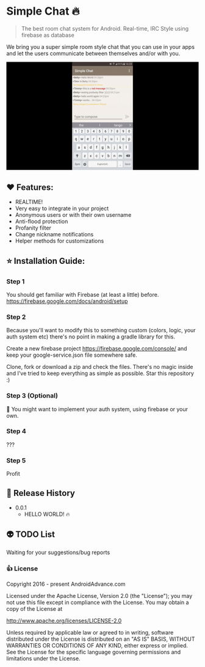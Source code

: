 # Simple Chat :fire:
> The best room chat system for Android. Real-time, IRC Style using firebase as database

We bring you a super simple room style chat that you can use in your apps and let the users communicate between themselves and/or with you.

![alt text](https://github.com/AndreiD/SimpleChat/blob/master/simple_chat_gif.gif "How the app looks 1")

## :heart: Features:

* REALTIME! 
* Very easy to integrate in your project 
* Anonymous users or with their own username 
* Anti-flood protection 
* Profanity filter 
* Change nickname notifications 
* Helper methods for customizations  

## :star: Installation Guide:

### Step 1
You should get familiar with Firebase (at least a little) before.
https://firebase.google.com/docs/android/setup

### Step 2
Because you'll want to modify this to something custom (colors, logic, your auth system etc) there's no point in making a gradle library for this. 

Create a new firebase project https://firebase.google.com/console/ and keep your google-service.json file somewhere safe.


Clone, fork or download a zip and check the files. 
There's no magic inside and I've tried to keep everything as simple as possible.
Star this repository :)

### Step 3 (Optional) 
:cop: You might want to implement your auth system, using firebase or your own.

### Step 4 
???

### Step 5
Profit

## :speech_balloon: Release History

* 0.0.1
    * HELLO WORLD! :fire:

## :alien: TODO List
Waiting for your suggestions/bug reports

### :+1: License 

Copyright 2016 - present AndroidAdvance.com

Licensed under the Apache License, Version 2.0 (the "License");
you may not use this file except in compliance with the License.
You may obtain a copy of the License at

   http://www.apache.org/licenses/LICENSE-2.0

Unless required by applicable law or agreed to in writing, software
distributed under the License is distributed on an "AS IS" BASIS,
WITHOUT WARRANTIES OR CONDITIONS OF ANY KIND, either express or implied.
See the License for the specific language governing permissions and
limitations under the License.